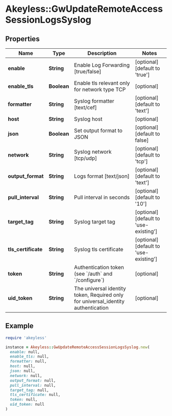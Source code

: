 # Akeyless::GwUpdateRemoteAccessSessionLogsSyslog

## Properties

| Name | Type | Description | Notes |
| ---- | ---- | ----------- | ----- |
| **enable** | **String** | Enable Log Forwarding [true/false] | [optional][default to &#39;true&#39;] |
| **enable_tls** | **Boolean** | Enable tls relevant only for network type TCP | [optional] |
| **formatter** | **String** | Syslog formatter [text/cef] | [optional][default to &#39;text&#39;] |
| **host** | **String** | Syslog host | [optional] |
| **json** | **Boolean** | Set output format to JSON | [optional][default to false] |
| **network** | **String** | Syslog network [tcp/udp] | [optional][default to &#39;tcp&#39;] |
| **output_format** | **String** | Logs format [text/json] | [optional][default to &#39;text&#39;] |
| **pull_interval** | **String** | Pull interval in seconds | [optional][default to &#39;10&#39;] |
| **target_tag** | **String** | Syslog target tag | [optional][default to &#39;use-existing&#39;] |
| **tls_certificate** | **String** | Syslog tls certificate | [optional][default to &#39;use-existing&#39;] |
| **token** | **String** | Authentication token (see &#x60;/auth&#x60; and &#x60;/configure&#x60;) | [optional] |
| **uid_token** | **String** | The universal identity token, Required only for universal_identity authentication | [optional] |

## Example

```ruby
require 'akeyless'

instance = Akeyless::GwUpdateRemoteAccessSessionLogsSyslog.new(
  enable: null,
  enable_tls: null,
  formatter: null,
  host: null,
  json: null,
  network: null,
  output_format: null,
  pull_interval: null,
  target_tag: null,
  tls_certificate: null,
  token: null,
  uid_token: null
)
```

